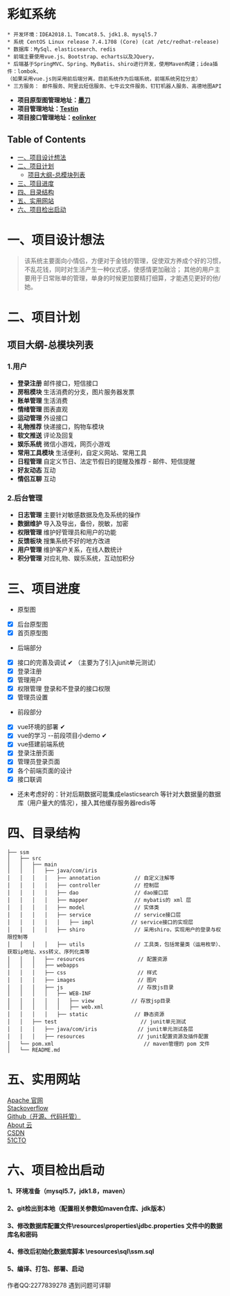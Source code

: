 彩虹系统
====
```
* 开发环境：IDEA2018.1、Tomcat8.5、jdk1.8、mysql5.7
* 系统 CentOS Linux release 7.4.1708 (Core) (cat /etc/redhat-release)
* 数据库：MySql、elasticsearch、redis
* 前端主要使用vue.js、Bootstrap、echarts以及JQuery，
* 后端基于SpringMVC、Spring、MyBatis、shiro进行开发，使用Maven构建；idea插件：lombok、
（如果采用vue.js则采用前后端分离，目前系统作为后端系统，前端系统另拉分支）
* 三方服务： 邮件服务、阿里云短信服务、七牛云文件服务、钉钉机器人服务、高德地图API
```
* **项目原型图管理地址：[墨刀](https://modao.cc/workspace/apps/p7D3CF01AB41533285900082)**
* **项目管理地址：[Testin](https://www.testin.cn/realmachine/index.htm)**
* **项目接口管理地址：[eolinker](https://www.eolinker.com/#/home/project/api/)**

## Table of Contents
<!-- GFM-TOC -->
* [一、项目设计想法](#一、项目设计想法)
* [二、项目计划](#二、项目计划)
    * [项目大纲-总模块列表](#项目大纲-总模块列表)
* [三、项目进度](#三、项目进度)
* [四、目录结构](#四、目录结构)
* [五、实用网站](#五、实用网站)
* [六、项目检出启动](#六、项目检出启动)

<!-- GFM-TOC -->

# 一、项目设计想法

> 该系统主要面向小情侣，方便对于金钱的管理，促使双方养成个好的习惯，不乱花钱，同时对生活产生一种仪式感，使感情更加融洽；
> 其他的用户主要用于日常账单的管理，单身的时候更加要精打细算，才能遇见更好的他/她。

# 二、项目计划
## 项目大纲-总模块列表
### 1.用户
* **登录注册**  邮件接口，短信接口
* **房租模块**  生活消费的分支，图片服务器发票
* **账单管理**  生活消费
* **情绪管理**  图表直观
* **运动管理**  外设接口
* **礼物推荐**  快递接口，购物车模块
* **软文推送**  评论及回复
* **娱乐系统**  微信小游戏，网页小游戏
* **常用工具模块** 生活便利，自定义网站、常用工具
* **日程管理** 自定义节日、法定节假日的提醒及推荐 - 邮件、短信提醒
* **好友动态** 互动
* **情侣互聊** 互动
### 2.后台管理
* **日志管理** 主要针对敏感数据及危及系统的操作
* **数据维护** 导入及导出，备份，脱敏，加密
* **权限管理** 维护好管理员和用户的功能
* **反馈板块** 搜集系统不好的地方改进
* **用户管理** 维护客户关系，在线人数统计
* **积分管理** 对应礼物、娱乐系统，互动加积分

# 三、项目进度

* 原型图
- [x] 后台原型图 
- [x] 首页原型图 

* 后端部分
- [x] 接口的完善及调试  ✔  （主要为了引入junit单元测试）
- [x] 登录注册 
- [x] 管理用户 
- [x] 权限管理 登录和不登录的接口权限
- [x] 管理员设置

* 前段部分
- [x] vue环境的部署  ✔
- [x] vue的学习 --前段项目小demo ✔
- [x] vue搭建前端系统
- [x] 登录注册页面
- [x] 管理员登录页面
- [x] 各个前端页面的设计
- [x] 接口联调

* 还未考虑好的：针对后期数据可能集成elasticsearch 等针对大数据量的数据库（用户量大的情况），接入其他缓存服务器redis等

# 四、目录结构
```
├── ssm
│   ├── src                  
│   │   ├── main                
│   │   │   ├── java/com/iris             
│   │   │   │   ├── annotation           // 自定义注解等
│   │   │   │   ├── controller           // 控制层
│   │   │   │   ├── dao                  // dao接口层
│   │   │   │   ├── mapper               // mybatis的 xml 层
│   │   │   │   ├── model                // 实体类
│   │   │   │   ├── service              // service接口层
│   │   │   │   │   ├── impl            // service接口的实现层
│   │   │   │   ├── shiro                // 采用shiro，实现用户的登录与权限控制等
│   │   │   │   ├── utils                // 工具类，包括常量类（运用枚举）、获取ip地址、xss转义、序列化类等
│   │   │   ├── resources                 // 配置资源
│   │   │   ├── webapps        
│   │   │   ├── css                       // 样式
│   │   │   ├── images                    // 图片
│   │   │   ├── js                        // 存放js目录
│   │   │   │   ├── WEB-INF             
│   │   │   │   │   ├── view            // 存放jsp目录
│   │   │   │   │   ├── web.xml          
│   │   │   │   ├── static               // 静态资源
│   │   ├── test                           // junit单元测试
│   │   │   ├── java/com/iris             // junit单元测试各层
│   │   │   ├── resources                 // junit配置资源及插件配置
│   └── pom.xml                             // maven管理的 pom 文件
│   └── README.md
```


# 五、实用网站
[Apache 官网](//apache.org/)<br>
[Stackoverflow](https://stackoverflow.com/)<br>
[Github（开源、代码托管）](https://github.com/)<br>
[About 云 ](//www.aboutyun.com/)<br>
[CSDN](//www.csdn.net/)<br>
[51CTO](//www.51cto.com/)

# 六、项目检出启动
#### 1、环境准备（mysql5.7，jdk1.8，maven）
#### 2、git检出到本地（配置相关参数如maven仓库、jdk版本）
#### 3、修改数据库配置文件\resources\properties\jdbc.properties 文件中的数据库名和密码
#### 4、修改后初始化数据库脚本 \resources\sql\ssm.sql
#### 5、编译、打包、部署、启动

作者QQ:2277839278 遇到问题可详聊
